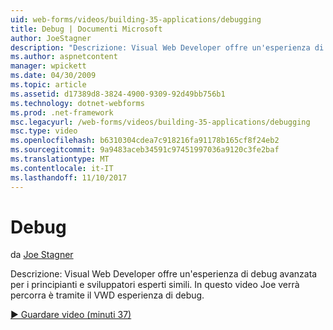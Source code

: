 ```yaml
---
uid: web-forms/videos/building-35-applications/debugging
title: Debug | Documenti Microsoft
author: JoeStagner
description: "Descrizione: Visual Web Developer offre un'esperienza di debug avanzata per i principianti e sviluppatori esperti simili. In questo video Joe verrà percorra è tramite il VW..."
ms.author: aspnetcontent
manager: wpickett
ms.date: 04/30/2009
ms.topic: article
ms.assetid: d17389d8-3824-4900-9309-92d49bb756b1
ms.technology: dotnet-webforms
ms.prod: .net-framework
msc.legacyurl: /web-forms/videos/building-35-applications/debugging
msc.type: video
ms.openlocfilehash: b6310304cdea7c918216fa91178b165cf8f24eb2
ms.sourcegitcommit: 9a9483aceb34591c97451997036a9120c3fe2baf
ms.translationtype: MT
ms.contentlocale: it-IT
ms.lasthandoff: 11/10/2017
---
```

<a name="debugging"></a>Debug
====================
da [Joe Stagner](https://github.com/JoeStagner)

Descrizione: Visual Web Developer offre un'esperienza di debug avanzata per i principianti e sviluppatori esperti simili. In questo video Joe verrà percorra è tramite il VWD esperienza di debug.

[&#9654; Guardare video (minuti 37)](https://channel9.msdn.com/Blogs/ASP-NET-Site-Videos/debugging)
